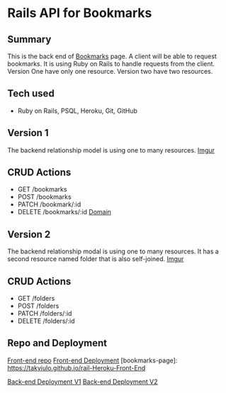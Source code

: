 # Rails API for Bookmarks
## Summary
This is the back end of [Bookmarks](bookmarks-page) page. A client will be able to request bookmarks. It is using Ruby on Rails to handle requests from the client. Version One have only one resource. Version two have two resources.

## Tech used
- Ruby on Rails, PSQL, Heroku, Git, GitHub

## Version 1
The backend relationship model is using one to many resources.
[Imgur](https://i.imgur.com/NZcQJie.png)

## CRUD Actions
- GET /bookmarks
- POST /bookmarks
- PATCH /bookmark/:id
- DELETE /bookmarks/:id
[Domain](https://rail-heroku-project-temple.herokuapp.com/)

## Version 2
The backend relationship modal is using one to many resources. It has a second
resource named folder that is also self-joined.
[Imgur](https://i.imgur.com/ETTBLPn.png)

## CRUD Actions
- GET /folders
- POST /folders
- PATCH /folders/:id
- DELETE /folders/:id

## Repo and Deployment
[Front-end repo](https://github.com/TakyiuLo/rail-Heroku-Front-End)
[Front-end Deployment](https://takyiulo.github.io/rail-Heroku-Front-End)
[bookmarks-page]: https://takyiulo.github.io/rail-Heroku-Front-End
<!-- [Back-end Repo](https://github.com/TakyiuLo/rail-Heroku-Back-End) -->
[Back-end Deployment V1](https://rail-heroku-project-temple.herokuapp.com/bookmarks)
[Back-end Deployment V2](https://rail-heroku-project-temple.herokuapp.com/folders)
